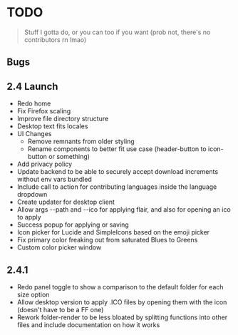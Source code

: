 # TODO

> Stuff I gotta do, or you can too if you want (prob not, there's no contributors rn lmao)

## Bugs

## 2.4 Launch

- Redo home
- Fix Firefox scaling
- Improve file directory structure
- Desktop text fits locales
- UI Changes
  - Remove remnants from older styling
  - Rename components to better fit use case (header-button to icon-button or something)
- Add privacy policy
- Update backend to be able to securely accept download increments without env vars bundled
- Include call to action for contributing languages inside the language dropdown
- Create updater for desktop client
- Allow args --path and --ico for applying flair, and also for opening an ico to apply
- Success popup for applying or saving
- Icon picker for Lucide and SimpleIcons based on the emoji picker
- Fix primary color freaking out from saturated Blues to Greens
- Custom color picker window

## 2.4.1

- Redo panel toggle to show a comparison to the default folder for each size option
- Allow desktop version to apply .ICO files by opening them with the icon (doesn't have to be a FF one)
- Rework folder-render to be less bloated by splitting functions into other files and include documentation on how it works
